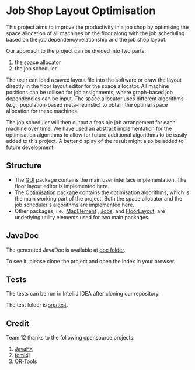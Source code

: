 # Job Shop Layout Optimisation
This project aims to improve the productivity in a job shop by optimising the space allocation of 
all machines on the floor along with the job scheduling based on the job dependency relationship and
the job shop layout. 

Our approach to the project can be divided into two parts: 
1. the space allocator 
2. the job scheduler. 

The user can load a saved layout file into the software or draw the layout 
directly in the floor layout editor for the space allocator. All machine positions can be utilised 
for job assignments, where graph-based job dependencies can be input. The space allocator uses 
different algorithms (e.g., population-based meta-heuristic) to obtain the optimal space allocation 
for these machines. 

The job scheduler will then output a feasible job arrangement for each machine 
over time. We have used an abstract implementation for the optimisation algorithms to allow for 
future additional algorithms to be easily added to this project. A better display of the result 
might also be added to future development.

## Structure
- The [GUI](/src/main/java/uk/ac/nottingham/grp/jobshopmanufacturing/GUI/package-info.java) 
    package contains the main user interface implementation. The floor layout editor is implemented 
    here.
- The [Optimisation](/src/main/java/uk/ac/nottingham/grp/jobshopmanufacturing/Optimisation/package-info.java) 
    package contains the optimisation algorithms, which is the main working part of the project.
    Both the space allocator and the job scheduler's algorithms are implemented here.
- Other packages, i.e., [MapElement](/src/main/java/uk/ac/nottingham/grp/jobshopmanufacturing/MapElement/package-info.java) 
    , [Jobs](/src/main/java/uk/ac/nottingham/grp/jobshopmanufacturing/Jobs/package-info.java), and
      [FloorLayout](/src/main/java/uk/ac/nottingham/grp/jobshopmanufacturing/FloorLayout/package-info.java),
    are underlying utility elements used for two main packages.

## JavaDoc
The generated JavaDoc is available at [doc folder](doc/index.html).

To see it, please clone the project and open the index in your browser.

## Tests
The tests can be run in IntelliJ IDEA after cloning our repository. 

The test folder is [src/test](src/test).

## Credit
Team 12 thanks to the following opensource projects:
1. [JavaFX](https://openjfx.io/)
2. [toml4j](https://github.com/mwanji/toml4j)
3. [OR-Tools](https://developers.google.com/optimization)

